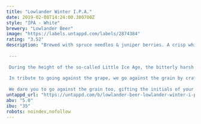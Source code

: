 ```yaml
---
title: "Lowlander Winter I.P.A."
date: 2019-02-08T14:24:00.380700Z
style: "IPA - White"
brewery: "Lowlander Beer"
image: "https://labels.untappd.com/labels/2874384"
rating: "3.52"
description: "Brewed with spruce needles & juniper berries. A crisp white i.p.a. with hoppy notes and a resinous citrus kick  ---  During the height of the so-called Little Ice Age, the bitterly harsh winters caused canals and rivers to freeze. Amid bone-chilling temperatures people turned from wine to beer as grains were greater survivors of cold than grapes.  In tribute to going against the grape, we go against the grain by crafting a White IPA rather than the typical dark beers common in the winter months.   We dare you to go against the grain too, gifting the initials of your loved ones in bottles of refreshing Winter IPA instead of chocolate letters."
untappd_url: "https://untappd.com/b/lowlander-beer-lowlander-winter-i-p-a/2874384"
abv: "5.0"
ibu: "35"
robots: noindex,nofollow
---
```

